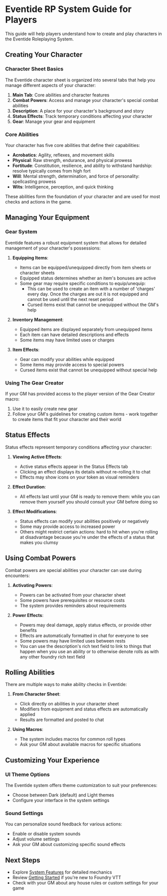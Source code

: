 # Eventide RP System Guide for Players

This guide will help players understand how to create and play characters in the Eventide Roleplaying System.

## Creating Your Character

### Character Sheet Basics

The Eventide character sheet is organized into several tabs that help you manage different aspects of your character:

1. **Main Tab**: Core abilities and character features
2. **Combat Powers**: Access and manage your character's special combat abilities
3. **Description**: A place for your character's background and story
4. **Status Effects**: Track temporary conditions affecting your character
5. **Gear**: Manage your gear and equipment

### Core Abilities

Your character has five core abilities that define their capabilities:

- **Acrobatics**: Agility, reflexes, and movement skills
- **Physical**: Raw strength, endurance, and physical prowess
- **Fortitude**: Constitution, resilience, and ability to withstand hardship: resolve typically comes from high fort
- **Will**: Mental strength, determination, and force of personality: spellcasting prowess
- **Wits**: Intelligence, perception, and quick thinking

These abilities form the foundation of your character and are used for most checks and actions in the game.

## Managing Your Equipment

### Gear System

Eventide features a robust equipment system that allows for detailed management of your character's possessions:

1. **Equipping Items**:
   - Items can be equipped/unequipped directly from item sheets or character sheets
   - Equipped status determines whether an item's bonuses are active
   - Some gear may require specific conditions to equip/unequip:
      - This can be used to create an item with a number of 'charges' every day. Once the charges are out it is not equipped and cannot be used until the next reset period
      - Cursed items exist that cannot be unequipped without the GM's help

2. **Inventory Management**:
   - Equipped items are displayed separately from unequipped items
   - Each item can have detailed descriptions and effects
   - Some items may have limited uses or charges

3. **Item Effects**:
   - Gear can modify your abilities while equipped
   - Some items may provide access to special powers
   - Cursed items exist that cannot be unequipped without special help

### Using The Gear Creator

If your GM has provided access to the player version of the Gear Creator macro:

1. Use it to easily create new gear
2. Follow your GM's guidelines for creating custom items - work together to create items that fit your character and their world

## Status Effects

Status effects represent temporary conditions affecting your character:

1. **Viewing Active Effects**:
   - Active status effects appear in the Status Effects tab
   - Clicking an effect displays its details without re-rolling it to chat
   - Effects may show icons on your token as visual reminders

2. **Effect Duration**:
   - All effects last until your GM is ready to remove them: while you can remove them yourself you should consult your GM before doing so

3. **Effect Modifications**:
   - Status effects can modify your abilities positively or negatively
   - Some may provide access to increased power
   - Others might restrict certain actions: hard to hit when you're rolling at disadvantage because you're under the effects of a status that makes you clumsy

## Using Combat Powers

Combat powers are special abilities your character can use during encounters:

1. **Activating Powers**:
   - Powers can be activated from your character sheet
   - Some powers have prerequisites or resource costs
   - The system provides reminders about requirements

2. **Power Effects**:
   - Powers may deal damage, apply status effects, or provide other benefits
   - Effects are automatically formatted in chat for everyone to see
   - Some powers may have limited uses between rests
   - You can use the description's rich text field to link to things that happen when you use an ability or to otherwise denote rolls as with any other foundry rich text field

## Rolling Abilities

There are multiple ways to make ability checks in Eventide:

1. **From Character Sheet**:
   - Click directly on abilities in your character sheet
   - Modifiers from equipment and status effects are automatically applied
   - Results are formatted and posted to chat

2. **Using Macros**:
   - The system includes macros for common roll types
   - Ask your GM about available macros for specific situations

## Customizing Your Experience

### UI Theme Options

The Eventide system offers theme customization to suit your preferences:

- Choose between Dark (default) and Light themes
- Configure your interface in the system settings

### Sound Settings

You can personalize sound feedback for various actions:

- Enable or disable system sounds
- Adjust volume settings
- Ask your GM about customizing specific sound effects

## Next Steps

- Explore [System Features](../system-features/README.md) for detailed mechanics
- Review [Getting Started](../getting-started/README.md) if you're new to Foundry VTT
- Check with your GM about any house rules or custom settings for your game
